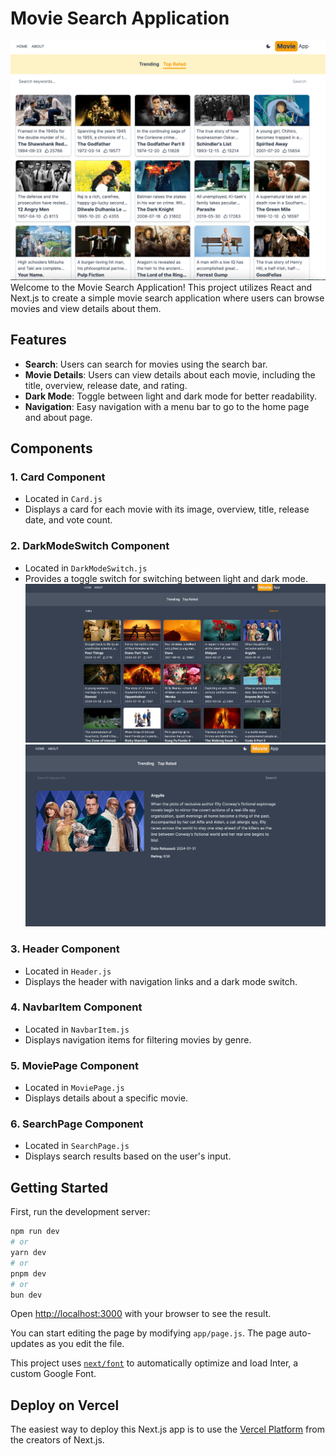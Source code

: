 # Movie Search Application
![alt text](<Screenshot 2024-03-20 at 1.14.15 PM.png>)
Welcome to the Movie Search Application! This project utilizes React and Next.js to create a simple movie search application where users can browse movies and view details about them.

## Features

- **Search**: Users can search for movies using the search bar.
- **Movie Details**: Users can view details about each movie, including the title, overview, release date, and rating.
- **Dark Mode**: Toggle between light and dark mode for better readability.
- **Navigation**: Easy navigation with a menu bar to go to the home page and about page.

## Components

### 1. Card Component
- Located in `Card.js`
- Displays a card for each movie with its image, overview, title, release date, and vote count.

### 2. DarkModeSwitch Component
- Located in `DarkModeSwitch.js`
- Provides a toggle switch for switching between light and dark mode.
![alt text](<Screenshot 2024-03-20 at 1.13.27 PM.png>)
![alt text](<Screenshot 2024-03-20 at 1.13.57 PM.png>)
### 3. Header Component
- Located in `Header.js`
- Displays the header with navigation links and a dark mode switch.

### 4. NavbarItem Component
- Located in `NavbarItem.js`
- Displays navigation items for filtering movies by genre.

### 5. MoviePage Component
- Located in `MoviePage.js`
- Displays details about a specific movie.

### 6. SearchPage Component
- Located in `SearchPage.js`
- Displays search results based on the user's input.


## Getting Started

First, run the development server:

```bash
npm run dev
# or
yarn dev
# or
pnpm dev
# or
bun dev
```

Open [http://localhost:3000](http://localhost:3000) with your browser to see the result.

You can start editing the page by modifying `app/page.js`. The page auto-updates as you edit the file.

This project uses [`next/font`](https://nextjs.org/docs/basic-features/font-optimization) to automatically optimize and load Inter, a custom Google Font.


## Deploy on Vercel

The easiest way to deploy this Next.js app is to use the [Vercel Platform](https://vercel.com/new?utm_medium=default-template&filter=next.js&utm_source=create-next-app&utm_campaign=create-next-app-readme) from the creators of Next.js.

